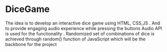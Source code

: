 # DiceGame
The idea is to develop an interactive dice game using HTML, CSS,JS . And to provide engaging audio experience while pressing the buttons Audio API is used for the functionality . Randomized set of combinations of dice is achieved through random() function of JavaScript which will be the backbone for the project
